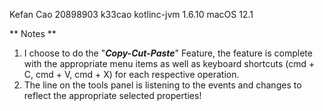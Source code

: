 Kefan Cao
20898903 k33cao
kotlinc-jvm 1.6.10
macOS 12.1

** Notes **
1. I choose to do the "***Copy-Cut-Paste***" Feature, the feature is complete with the appropriate menu items as well as keyboard shortcuts (cmd + C, cmd + V, cmd + X) for each respective operation.
3. The line on the tools panel is listening to the events and changes to reflect the appropriate selected properties!
